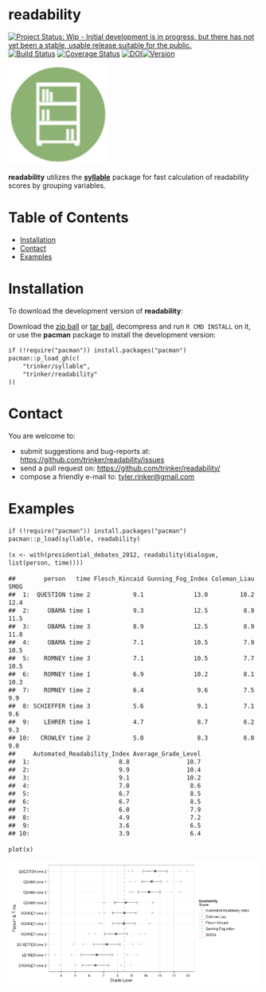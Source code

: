 readability
============


[![Project Status: Wip - Initial development is in progress, but there
has not yet been a stable, usable release suitable for the
public.](http://www.repostatus.org/badges/0.1.0/wip.svg)](http://www.repostatus.org/#wip)
[![Build
Status](https://travis-ci.org/trinker/readability.svg?branch=master)](https://travis-ci.org/trinker/readability)
[![Coverage
Status](https://coveralls.io/repos/trinker/readability/badge.svg?branch=master)](https://coveralls.io/r/trinker/readability?branch=master)
[![DOI](https://zenodo.org/badge/5398/trinker/readability.svg)](https://zenodo.org/badge/latestdoi/5398/trinker/readability)<a href="https://img.shields.io/badge/Version-0.1.0-orange.svg"><img src="https://img.shields.io/badge/Version-0.1.0-orange.svg" alt="Version"/></a>
</p>
<img src="inst/readability_logo/r_readability.png" width="200" alt="readability Logo">

**readability** utilizes the
[**syllable**](https://github.com/trinker/syllable) package for fast
calculation of readability scores by grouping variables.


Table of Contents
============

-   [Installation](#installation)
-   [Contact](#contact)
-   [Examples](#examples)

Installation
============


To download the development version of **readability**:

Download the [zip
ball](https://github.com/trinker/readability/zipball/master) or [tar
ball](https://github.com/trinker/readability/tarball/master), decompress
and run `R CMD INSTALL` on it, or use the **pacman** package to install
the development version:

    if (!require("pacman")) install.packages("pacman")
    pacman::p_load_gh(c(
        "trinker/syllable", 
        "trinker/readability"
    ))

Contact
=======

You are welcome to: 
* submit suggestions and bug-reports at: <https://github.com/trinker/readability/issues> 
* send a pull request on: <https://github.com/trinker/readability/> 
* compose a friendly e-mail to: <tyler.rinker@gmail.com>


Examples
========

    if (!require("pacman")) install.packages("pacman")
    pacman::p_load(syllable, readability)

    (x <- with(presidential_debates_2012, readability(dialogue, list(person, time))))

    ##        person   time Flesch_Kincaid Gunning_Fog_Index Coleman_Liau SMOG
    ##  1:  QUESTION time 2            9.1              13.0         10.2 12.4
    ##  2:     OBAMA time 1            9.3              12.5          8.9 11.5
    ##  3:     OBAMA time 3            8.9              12.5          8.9 11.8
    ##  4:     OBAMA time 2            7.1              10.5          7.9 10.5
    ##  5:    ROMNEY time 3            7.1              10.5          7.7 10.5
    ##  6:    ROMNEY time 1            6.9              10.2          8.1 10.3
    ##  7:    ROMNEY time 2            6.4               9.6          7.5  9.9
    ##  8: SCHIEFFER time 3            5.6               9.1          7.1  9.6
    ##  9:    LEHRER time 1            4.7               8.7          6.2  9.3
    ## 10:   CROWLEY time 2            5.0               8.3          6.0  9.0
    ##     Automated_Readability_Index Average_Grade_Level
    ##  1:                         8.8                10.7
    ##  2:                         9.9                10.4
    ##  3:                         9.1                10.2
    ##  4:                         7.0                 8.6
    ##  5:                         6.7                 8.5
    ##  6:                         6.7                 8.5
    ##  7:                         6.0                 7.9
    ##  8:                         4.9                 7.2
    ##  9:                         3.6                 6.5
    ## 10:                         3.9                 6.4

    plot(x)

![](inst/figure/unnamed-chunk-4-1.png)